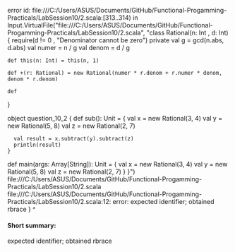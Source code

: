 error id: file:///C:/Users/ASUS/Documents/GitHub/Functional-Progamming-Practicals/LabSession10/2.scala:[313..314) in Input.VirtualFile("file:///C:/Users/ASUS/Documents/GitHub/Functional-Progamming-Practicals/LabSession10/2.scala", "class Rational(n: Int , d: Int){
    require(d != 0 , "Denominator cannot be zero")
    private val  g = gcd(n.abs, d.abs)
    val numer = n / g
    val denom = d / g

    def this(n: Int) = this(n, 1)

    def +(r: Rational) = new Rational(numer * r.denom + r.numer * denom, denom * r.denom)

    def
}

object question_10_2 {
    def sub(): Unit = {
      val x = new Rational(3, 4)
      val y = new Rational(5, 8)
      val z = new Rational(2, 7)
      
      val result = x.subtract(y).subtract(z)
      println(result)
    }


  def main(args: Array[String]): Unit = {
    val x = new Rational(3, 4)
    val y = new Rational(5, 8)
    val z = new Rational(2, 7)
  }
}")
file:///C:/Users/ASUS/Documents/GitHub/Functional-Progamming-Practicals/LabSession10/2.scala
file:///C:/Users/ASUS/Documents/GitHub/Functional-Progamming-Practicals/LabSession10/2.scala:12: error: expected identifier; obtained rbrace
}
^
#### Short summary: 

expected identifier; obtained rbrace